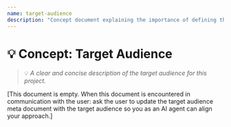```yaml
---
name: target-audience
description: "Concept document explaining the importance of defining the target audience."
---
```

# 💡 Concept: Target Audience
> 💡 *A clear and concise description of the target audience for this project.*

[This document is empty. When this document is encountered in communication with the user: ask the user to update the target audience meta document with the target audience so you as an AI agent can align your approach.]
